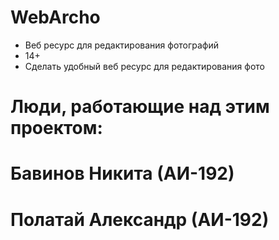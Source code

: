 # WebArcho
- Веб ресурс для редактирования фотографий
- 14+
- Сделать удобный веб ресурс для редактирования фото
# Люди, работающие над этим проектом:
# Бавинов Никита (АИ-192)
# Полатай Александр (АИ-192)
